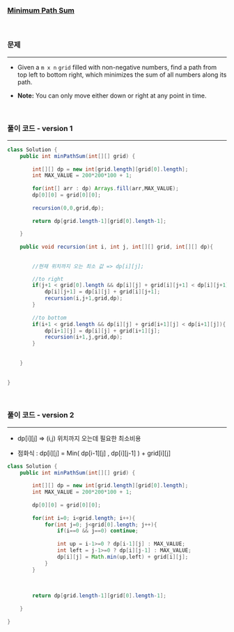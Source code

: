 ### [Minimum Path Sum](https://leetcode.com/problems/minimum-path-sum/)

<br>

### 문제

---

- Given a `m x n` `grid` filled with non-negative numbers, find a path from top left to bottom right, which minimizes the sum of all numbers along its path.

- **Note:** You can only move either down or right at any point in time.

<br>

### 풀이 코드 - version 1

---

```java
class Solution {
    public int minPathSum(int[][] grid) {
 
        int[][] dp = new int[grid.length][grid[0].length];
        int MAX_VALUE = 200*200*100 + 1;
        
        for(int[] arr : dp) Arrays.fill(arr,MAX_VALUE);
        dp[0][0] = grid[0][0];
        
        recursion(0,0,grid,dp);
        
        return dp[grid.length-1][grid[0].length-1];
    
    }
    
    public void recursion(int i, int j, int[][] grid, int[][] dp){
    
        
        //현재 위치까지 오는 최소 값 => dp[i][j];

        //to right
        if(j+1 < grid[0].length && dp[i][j] + grid[i][j+1] < dp[i][j+1]){
            dp[i][j+1] = dp[i][j] + grid[i][j+1];
            recursion(i,j+1,grid,dp);
        } 
        
        //to bottom
        if(i+1 < grid.length && dp[i][j] + grid[i+1][j] < dp[i+1][j]){
            dp[i+1][j] = dp[i][j] + grid[i+1][j];
            recursion(i+1,j,grid,dp);
        }
        
        
    }
    
    
}
```

<br>

### 풀이 코드 - version 2

---

- dp[i][j] => (i,j) 위치까지 오는데 필요한 최소비용

- 점화식 : dp[i][j] = Min( dp[i-1][j] , dp[i][j-1] ) + grid[i][j]

```java
class Solution {
    public int minPathSum(int[][] grid) {
        
        int[][] dp = new int[grid.length][grid[0].length];
        int MAX_VALUE = 200*200*100 + 1;
        
        dp[0][0] = grid[0][0];
        
        for(int i=0; i<grid.length; i++){
            for(int j=0; j<grid[0].length; j++){
                if(i==0 && j==0) continue;
                
                int up = i-1>=0 ? dp[i-1][j] : MAX_VALUE;
                int left = j-1>=0 ? dp[i][j-1] : MAX_VALUE;
                dp[i][j] = Math.min(up,left) + grid[i][j];
            }
        }
        
        
        
        return dp[grid.length-1][grid[0].length-1];
        
    }
    
}
```



